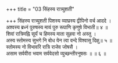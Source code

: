 +++
title = "03 सिंहस्य रात्र्युशती"

+++
सिंहस्य रात्र्युशती पिशस्य व्याघ्रस्य द्वीपिनो वर्च आददे ।  
अश्वस्य ब्रध्नं पुरुषस्य मायं पुरु रूपाणि कृणुषे विभाती॥ ४ ॥  
शिवां रात्रिमह्नि सूर्यं च हिमस्य माता सुहवा नो अस्तु ।  
अस्य स्तोमस्य सुभगे नि बोध येन त्वा वन्दे विश्वासु दिक्षु॥ ५ ॥  
स्तोमस्य नो विभावरि रात्रि राजेव जोषसै ।  
असाम सर्ववीरा भवाम सर्ववेदसो व्युच्छन्तीरनूषसः ॥ ॥ ६ ॥